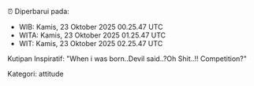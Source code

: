 ⏰ Diperbarui pada:
- WIB: Kamis, 23 Oktober 2025 00.25.47 UTC
- WITA: Kamis, 23 Oktober 2025 01.25.47 UTC
- WIT: Kamis, 23 Oktober 2025 02.25.47 UTC

Kutipan Inspiratif:
"When i was born..Devil said..?Oh Shit..!! Competition?"


Kategori: attitude

